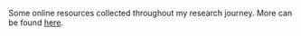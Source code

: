 Some online resources collected throughout my research journey. More can be found [here](https://github.com/mengyi-git/goodies/wiki).
